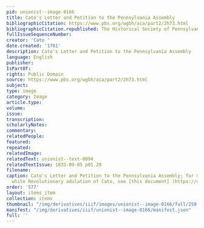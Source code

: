 ```yaml
---
pid: unionist--image-0166
title: Cato's Letter and Petition to the Pennsylvania Assembly
bibliographicCitation: https://www.pbs.org/wgbh/aia/part2/2h73.html
bibliographicCitation.republished: The Historical Society of Pennsylvania
fullIssueSequenceNumber: 
creator: 'Cato '
date.created: '1781'
description: Cato's Letter and Petition to the Pennsylvania Assembly
language: English
publisher: 
IsPartOf: 
rights: Public Domain
source: https://www.pbs.org/wgbh/aia/part2/2h73.html
subject: 
type: image
category: Image
article.type: 
volume: 
issue: 
transcription: 
scholarlyNotes: 
commentary: 
relatedPeople: 
featured: 
repeated: 
relatedImage: 
relatedText: unionist--text-0094
relatedTextIssue: 1833-09-05 p01.20
filename: 
caption: Cato's Letter and Petition to the Pennsylvania Assembly; for more on the
  white Revolutionary adulation of Cato, see [this document] (https://dailystoic.com/cato/)
order: '577'
layout: items_item
collection: items
thumbnail: "/img/derivatives/iiif/images/unionist--image-0166/full/250,/0/default.jpg"
manifest: "/img/derivatives/iiif/unionist--image-0166/manifest.json"
full: ''
---
```

